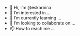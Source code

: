 - 👋 Hi, I’m @eskarinna
- 👀 I’m interested in ...
- 🌱 I’m currently learning ...
- 💞️ I’m looking to collaborate on ...
- 📫 How to reach me ...

<!---
eskarinna/eskarinna is a ✨ special ✨ repository because its `README.md` (this file) appears on your GitHub profile.
You can click the Preview link to take a look at your changes.
--->
